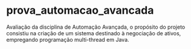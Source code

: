 # prova_automacao_avancada
Avaliação da disciplina de Automação Avançada, o propósito do projeto consistiu na criação de um sistema destinado à negociação de ativos, empregando programação multi-thread em Java.
